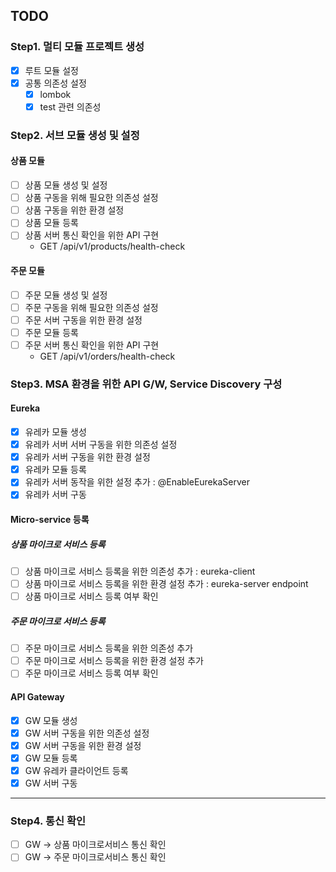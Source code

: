 ## TODO
### Step1. 멀티 모듈 프로젝트 생성
- [X] 루트 모듈 설정
- [X] 공통 의존성 설정
    - [X] lombok
    - [X] test 관련 의존성

### Step2. 서브 모듈 생성 및 설정
#### 상품 모듈
- [ ] 상품 모듈 생성 및 설정
- [ ] 상품 구동을 위해 필요한 의존성 설정
- [ ] 상품 구동을 위한 환경 설정
- [ ] 상품 모듈 등록
- [ ] 상품 서버 통신 확인을 위한 API 구현
    - GET /api/v1/products/health-check

#### 주문 모듈
- [ ] 주문 모듈 생성 및 설정
- [ ] 주문 구동을 위해 필요한 의존성 설정
- [ ] 주문 서버 구동을 위한 환경 설정
- [ ] 주문 모듈 등록
- [ ] 주문 서버 통신 확인을 위한 API 구현
    - GET /api/v1/orders/health-check

### Step3. MSA 환경을 위한 API G/W, Service Discovery 구성
#### Eureka
- [X] 유레카 모듈 생성
- [X] 유레카 서버 서버 구동을 위한 의존성 설정
- [X] 유레카 서버 구동을 위한 환경 설정
- [X] 유레카 모듈 등록
- [X] 유레카 서버 동작을 위한 설정 추가 : @EnableEurekaServer
- [X] 유레카 서버 구동

#### Micro-service 등록
##### 상품 마이크로 서비스 등록
- [ ] 상품 마이크로 서비스 등록을 위한 의존성 추가 : eureka-client
- [ ] 상품 마이크로 서비스 등록을 위한 환경 설정 추가 : eureka-server endpoint
- [ ] 상품 마이크로 서비스 등록 여부 확인

##### 주문 마이크로 서비스 등록
- [ ] 주문 마이크로 서비스 등록을 위한 의존성 추가
- [ ] 주문 마이크로 서비스 등록을 위한 환경 설정 추가
- [ ] 주문 마이크로 서비스 등록 여부 확인

#### API Gateway
- [X] GW 모듈 생성
- [X] GW 서버 구동을 위한 의존성 설정
- [X] GW 서버 구동을 위한 환경 설정
- [X] GW 모듈 등록
- [X] GW 유레카 클라이언트 등록
- [X] GW 서버 구동

 ---
### Step4. 통신 확인
- [ ] GW -> 상품 마이크로서비스 통신 확인
- [ ] GW -> 주문 마이크로서비스 통신 확인